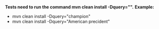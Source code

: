 **Tests need to run the command mvn clean install -Dquery="".**
**Example:**
- mvn clean install -Dquery="champion"
- mvn clean install -Dquery="American precident"